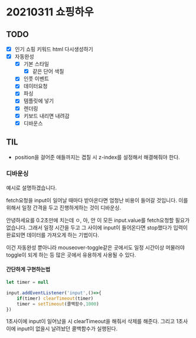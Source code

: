 # 20210311 쇼핑하우

## TODO

- [x] 인기 쇼핑 키워드 html 다시생성하기
- [x] 자동완성
  - [x] 기본 스타일
    - [x] 같은 단어 색칠
  - [x] 인풋 이벤트
  - [x] 데이터요청
  - [x] 파싱
  - [x] 템플릿에 넣기
  - [x] 렌더링
  - [x] 키보드 내리면 내려감
  - [x] 디바운스

## TIL

- position을 걸어준 애들까지는 겹칠 시 z-index를 설정해서 해결해줘야 한다. 

### 디바운싱

예시로 설명하겠습니다.

fetch요청을 input이 일어날 때마다 받아온다면 엄청난 비용이 들어갈 것입니다. 이를 위해서 일정 간격을 두고 진행하게하는 것이 디바운싱.

안녕하세요를 0.2초만에 치는데 ㅇ, 아, 안 이 모든 input.value를 fetch요청할 필요가 없습니다. 그래서 일정 시간을 두고 그 사이에 input이 들어온다면 stop했다가 입력이 완료되면 데이터를 가져오게 하는 기법이다.

이건 자동완성 뿐아니라 mouseover-toggle같은 곳에서도 일정 시간이상 머물러야 toggle이 되게 하는 등 많은 곳에서 유용하게 사용될 수 있다.

#### 간단하게 구현하는법

```javascript
let timer = null

input.addEventListener('input',()=>{
	if(timer) clearTimeout(timer)
	timer = setTimeout(콜백함수,1000)
})

```

1초사이에 input이 일어났을 시 clearTimeout을 해줘서 삭제를 해준다. 그리고 1초사이에 input이 없을시 날려놨던 콜백함수가 실행된다.


